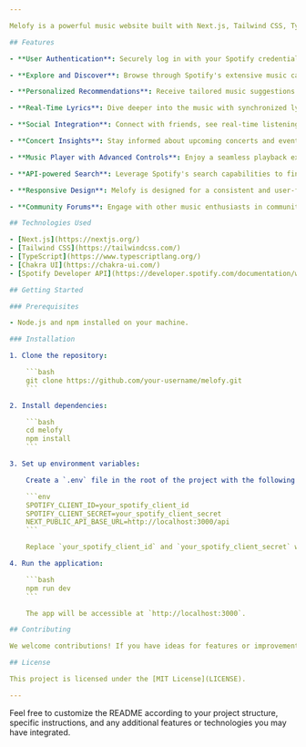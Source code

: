 ```yaml
---

Melofy is a powerful music website built with Next.js, Tailwind CSS, TypeScript, Chakra UI, and the Spotify Developer API. It provides a seamless and personalized music streaming experience for users, integrating Spotify's vast music catalog with innovative features.

## Features

- **User Authentication**: Securely log in with your Spotify credentials, manage playlists, and enjoy personalized recommendations.

- **Explore and Discover**: Browse through Spotify's extensive music catalog, discover new releases, and explore curated playlists.

- **Personalized Recommendations**: Receive tailored music suggestions based on your listening history and preferences.

- **Real-Time Lyrics**: Dive deeper into the music with synchronized lyrics for a karaoke-style experience.

- **Social Integration**: Connect with friends, see real-time listening activity, and create collaborative playlists.

- **Concert Insights**: Stay informed about upcoming concerts and events of your favorite artists with real-time tour information.

- **Music Player with Advanced Controls**: Enjoy a seamless playback experience with a feature-rich music player.

- **API-powered Search**: Leverage Spotify's search capabilities to find specific tracks, artists, or albums effortlessly.

- **Responsive Design**: Melofy is designed for a consistent and user-friendly experience across various devices.

- **Community Forums**: Engage with other music enthusiasts in community forums to discuss favorite genres, artists, and playlists.

## Technologies Used

- [Next.js](https://nextjs.org/)
- [Tailwind CSS](https://tailwindcss.com/)
- [TypeScript](https://www.typescriptlang.org/)
- [Chakra UI](https://chakra-ui.com/)
- [Spotify Developer API](https://developer.spotify.com/documentation/web-api/)

## Getting Started

### Prerequisites

- Node.js and npm installed on your machine.

### Installation

1. Clone the repository:

    ```bash
    git clone https://github.com/your-username/melofy.git
    ```

2. Install dependencies:

    ```bash
    cd melofy
    npm install
    ```

3. Set up environment variables:

    Create a `.env` file in the root of the project with the following content:

    ```env
    SPOTIFY_CLIENT_ID=your_spotify_client_id
    SPOTIFY_CLIENT_SECRET=your_spotify_client_secret
    NEXT_PUBLIC_API_BASE_URL=http://localhost:3000/api
    ```

    Replace `your_spotify_client_id` and `your_spotify_client_secret` with your Spotify API credentials.

4. Run the application:

    ```bash
    npm run dev
    ```

    The app will be accessible at `http://localhost:3000`.

## Contributing

We welcome contributions! If you have ideas for features or improvements, feel free to open an issue or submit a pull request.

## License

This project is licensed under the [MIT License](LICENSE).

---
```


Feel free to customize the README according to your project structure, specific instructions, and any additional features or technologies you may have integrated.

